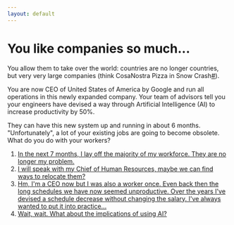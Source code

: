 ```yaml
---
layout: default
---
```


# You like companies so much...

You allow them to take over the world: countries are no longer countries, but very very large companies (think CosaNostra Pizza in Snow Crash[#](https://sararodrig.github.io/workforce-future/references)). 

You are now CEO of United States of America by Google and run all operations in this newly expanded company. Your team of advisors tell you your engineers have devised a way through Artificial Intelligence (AI) to increase productivity by 50%. 

They can have this new system up and running in about 6 months. "Unfortunately", a lot of your existing jobs are going to become obsolete. What do you do with your workers?

1. [In the next 7 months, I lay off the majority of my workforce. They are no longer my problem.](./scenario-6)
2. [I will speak with my Chief of Human Resources, maybe we can find ways to relocate them?](./scenario-7)
3. [Hm, I'm a CEO now but I was also a worker once. Even back then the long schedules we have now seemed unproductive. Over the years I've devised a schedule decrease without changing the salary. I've always wanted to put it into practice...](./scenario-8)
4. [Wait, wait. What about the implications of using AI?](./scenario-9) 